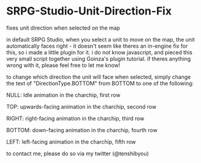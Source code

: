 # SRPG-Studio-Unit-Direction-Fix
fixes unit direction when selected on the map

in default SRPG Studio, when you select a unit to move on the map, the unit automatically faces right - it doesn't seem like theres an in-engine fix for this, so i made a little plugin for it. i do not know javascript, and pieced this very small script together using Goinza's plugin tutorial. if theres anything wrong with it, please feel free to let me know!

to change which direction the unit will face when selected, simply change the text of "DirectionType.BOTTOM" from BOTTOM to one of the following:

NULL: Idle animation in the charchip, first row

TOP: upwards-facing animation in the charchip, second row

RIGHT: right-facing animation in the charchip, third row

BOTTOM: down-facing animation in the charchip, fourth row

LEFT: left-facing animation in the charchip, fifth row


to contact me, please do so via my twitter (@tenshibyou)

